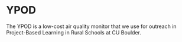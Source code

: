 # YPOD
The YPOD is a low-cost air quality monitor that we use for outreach in Project-Based Learning in Rural Schools at CU Boulder.
